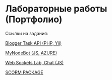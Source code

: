 # Лабораторные работы (Портфолио)

Ссылки на задания:

<a href="https://github.com/AMIR9595/goss_lab/tree/master/blogger_task">Blogger Task API (PHP, Yii)</a>

<a href="https://github.com/AMIR9595/goss_lab/tree/master/blogger_task">MyNodeBot (JS, AZURE)</a>

<a href="https://github.com/AMIR9595/goss_lab/tree/master/blogger_task">Web Soсkets Lab, Chat (JS)</a>

<a href="https://github.com/AMIR9595/goss_lab/tree/master/blogger_task">SCORM PACKAGE</a>
